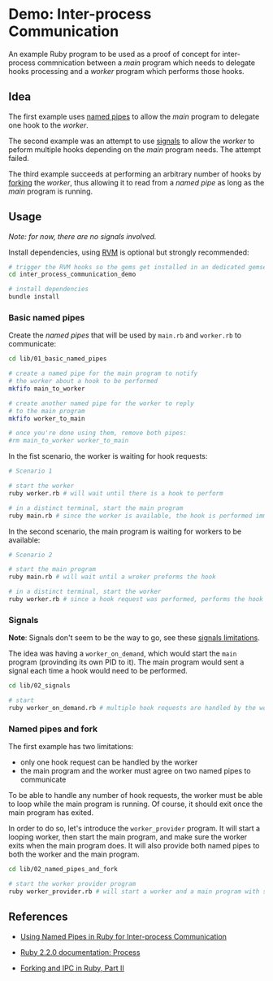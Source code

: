 Demo: Inter-process Communication
=================================

An example Ruby program to be used as a proof of concept for inter-process commnication between a _main_ program which needs to delegate hooks processing and a _worker_ program which performs those hooks.

Idea
----

The first example uses [named pipes][np] to allow the _main_ program to delegate one hook to the _worker_.

The second example was an attempt to use [signals][sig] to allow the _worker_ to peform multiple hooks depending on the _main_ program needs. The attempt failed.

The third example succeeds at performing an arbitrary number of hooks by [forking][fork] the _worker_, thus allowing it to read from a _named pipe_ as long as the _main_ program is running.

  [np]: https://en.wikipedia.org/wiki/Named_pipe
  [sig]: https://en.wikipedia.org/wiki/Unix_signal
  [fork]: https://en.wikipedia.org/wiki/Fork_%28system_call%29

Usage
-----

_Note: for now, there are no signals involved._

Install dependencies, using [RVM][rvm] is optional but strongly recommended:

```bash
# trigger the RVM hooks so the gems get installed in an dedicated gemset
cd inter_process_communication_demo

# install dependencies
bundle install
```

  [rvm]: https://rvm.io

### Basic named pipes

Create the _named pipes_ that will be used by `main.rb` and `worker.rb` to communicate:

```bash
cd lib/01_basic_named_pipes

# create a named pipe for the main program to notify
# the worker about a hook to be performed
mkfifo main_to_worker

# create another named pipe for the worker to reply
# to the main program
mkfifo worker_to_main

# once you're done using them, remove both pipes:
#rm main_to_worker worker_to_main
```

In the fist scenario, the worker is waiting for hook requests:

```bash
# Scenario 1

# start the worker
ruby worker.rb # will wait until there is a hook to perform

# in a distinct terminal, start the main program
ruby main.rb # since the worker is available, the hook is performed immediately
```

In the second scenario, the main program is waiting for workers to be available:

```bash
# Scenario 2

# start the main program
ruby main.rb # will wait until a wroker preforms the hook

# in a distinct terminal, start the worker
ruby worker.rb # since a hook request was performed, performs the hook immediately
```

### Signals

**Note**: Signals don't seem to be the way to go, see these [signals limitations][signals].

The idea was having a `worker_on_demand`, which would start the `main` program (provinding its own PID to it).
The main program would sent a signal each time a hook would need to be performed.

```bash
cd lib/02_signals

# start
ruby worker_on_demand.rb # multiple hook requests are handled by the worker
```

### Named pipes and fork

The first example has two limitations:
- only one hook request can be handled by the worker
- the main program and the worker must agree on two named pipes to communicate

To be able to handle any number of hook requests, the worker must be able to loop while the main program is running. Of course, it should exit once the main program has exited.

In order to do so, let's introduce the `worker_provider` program. It will start a looping worker, then start the main program, and make sure the worker exits when the main program does. It will also provide both named pipes to both the worker and the main program.

```bash
cd lib/02_named_pipes_and_fork

# start the worker provider program
ruby worker_provider.rb # will start a worker and a main program with several hooks to perform
```

References
----------

- [Using Named Pipes in Ruby for Inter-process Communication][dix]
- [Ruby 2.2.0 documentation: Process][doc]
- [Forking and IPC in Ruby, Part II][fk]

  [dix]: http://www.pauldix.net/2009/07/using-named-pipes-in-ruby-for-interprocess-communication.html
  [fk]: http://www.sitepoint.com/forking-ipc-ruby-part-ii
  [signals]: https://github.com/gonzalo-bulnes/inter_process_communication_demo/blob/add-signal-handling-to-handle-multiple-hooks/lib/02_signals/on_demand_worker.rb#L48-L56
  [doc]: http://ruby-doc.org/core-2.2.0/Process.html
